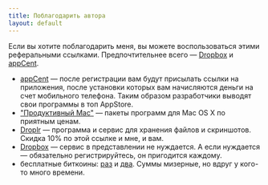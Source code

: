 ```yaml
---
title: Поблагодарить автора
layout: default
---
```


Если вы хотите поблагодарить меня, вы можете воспользоваться этими реферальными ссылками. Предпочтительнее всего — [Dropbox](https://db.tt/RBkbth7p) и [appCent](http://appinday.ru/refi4biz).

- [appCent](http://appinday.ru/refi4biz) — после регистрации вам будут присылать ссылки на приложения, после установки которых вам начисляются деньги на счет мобильного телефона. Таким образом разработчики выводят свои программы в топ AppStore.
- ["Продуктивный Mac"](http://www.productivemacs.com/a/375473) — пакеты программ для Mac OS X по приятным ценам.
- [Droplr](https://droplr.com/join/d/HtazcU6Q) — программа и сервис для хранения файлов и скриншотов. Скидка 10% по этой ссылке и мне, и вам.
- [Dropbox](https://db.tt/RBkbth7p) — сервис в представлении не нуждается. А если нуждается — обязательно регистрируйтесь, он пригодится каждому.
- бесплатные биткоины: [раз](https://coinad.com/?r=NK28VEN3JDKP1BY) и [два](http://freebitco.in/?r=166226). Суммы мизерные, но вдруг у кого-то много времени.
